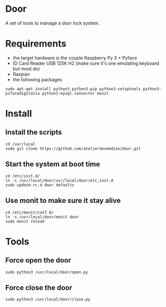# Door

A set of tools to manage a door lock system.

# Requirements

* the target hardware is the couple Raspberry Py 3 + Pyface
* ID Card Reader USB 125K HZ (make sure it's one emulating keyboard but most do)
* Raspian
* the following packages

```
sudo apt-get install python3 python3-pip python3-setuptools python3-pifacedigitalio python3-mysql.connector monit
```

# Install

## Install the scripts

```
cd /usr/local
sudo git clone https://github.com/atelierdesmedias/door.git
```

## Start the system at boot time

```
cd /etc/init.d/
ln -s /usr/local/door/usr/local/door/etc_init.d
sudo update-rc.d door defaults
```

## Use monit to make sure it stay alive

```
cd /etc/monit/conf.d/
ln -s /usr/local/door/monit door
sudo monit reload
```

# Tools

## Force open the door

```
sudo python3 /usr/local/door/open.py
```

## Force close the door

```
sudo python3 /usr/local/door/close.py
```

